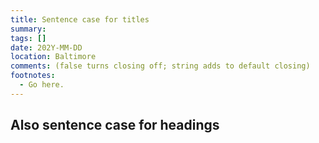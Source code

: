 ```yaml
---
title: Sentence case for titles
summary:
tags: []
date: 202Y-MM-DD
location: Baltimore
comments: (false turns closing off; string adds to default closing)
footnotes:
  - Go here.
---
```


## Also sentence case for headings
